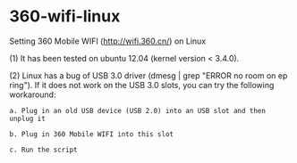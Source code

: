 360-wifi-linux
==============

Setting 360 Mobile WIFI (http://wifi.360.cn/) on Linux

(1) It has been tested on ubuntu 12.04 (kernel version < 3.4.0).

(2) Linux has a bug of USB 3.0 driver (dmesg | grep "ERROR no room on ep ring"). If it does not work on the USB 3.0 slots, you can try the following workaround:

    a. Plug in an old USB device (USB 2.0) into an USB slot and then unplug it

    b. Plug in 360 Mobile WIFI into this slot

    c. Run the script
